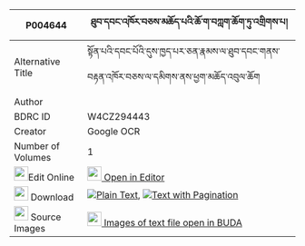 |P004644|ཐུབ་དབང་འཁོར་བཅས་མཆོད་པའི་ཆོ་ག་བཀླག་ཆོག་ཏུ་འགྲིགས་པ། 
| --- | --- 
|Alternative Title |སྟོན་པའི་དབང་པོའི་དུས་ཁྱད་པར་ཅན་རྣམས་ལ་ཐུབ་དབང་གནས་བརྟན་འཁོར་བཅས་ལ་དམིགས་ནས་ཕྱག་མཆོད་འབུལ་ཆོག
|Author | 
|BDRC ID | W4CZ294443
|Creator | Google OCR
|Number of Volumes| 1
|<img width="25" src="https://img.icons8.com/color/25/000000/edit-property.png">Edit Online| [<img width="25" src="https://avatars.githubusercontent.com/u/45091458?s=200&v=4"> Open in Editor](http://editor.openpecha.org/P004644)
|<img width="25" src="https://img.icons8.com/fluent/48/000000/download-2.png"/>  Download | [![](https://img.icons8.com/color/20/000000/txt.png)Plain Text](https://github.com/Openpecha/P004644/releases/download/v1/tubwang_khorche_chopa_i_choga__plain_P004644.zip), [![](https://img.icons8.com/color/20/000000/txt.png)Text with Pagination](https://github.com/Openpecha/P004644/releases/download/v1/tubwang_khorche_chopa_i_choga__pages_P004644.zip)
|<img width="25" src="https://img.icons8.com/plasticine/100/000000/pictures-folder.png"/>  Source Images | [<img width="25" src="https://library.bdrc.io/icons/BUDA-small.svg"> Images of text file open in BUDA](https://library.bdrc.io/show/bdr:W4CZ294443)
